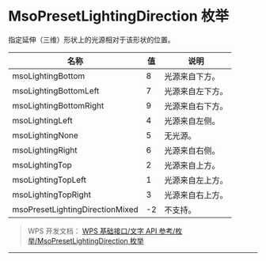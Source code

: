 # MsoPresetLightingDirection 枚举

指定延伸（三维）形状上的光源相对于该形状的位置。

| 名称                            | 值  | 说明             |
|---------------------------------|-----|------------------|
| msoLightingBottom               | 8   | 光源来自下方。   |
| msoLightingBottomLeft           | 7   | 光源来自左下方。 |
| msoLightingBottomRight          | 9   | 光源来自右下方。 |
| msoLightingLeft                 | 4   | 光源来自左侧。   |
| msoLightingNone                 | 5   | 无光源。         |
| msoLightingRight                | 6   | 光源来自右侧。   |
| msoLightingTop                  | 2   | 光源来自上方。   |
| msoLightingTopLeft              | 1   | 光源来自左上方。 |
| msoLightingTopRight             | 3   | 光源来自右上方。 |
| msoPresetLightingDirectionMixed | -2  | 不支持。         |

> WPS 开发文档： [WPS 基础接口/文字 API 参考/枚举/MsoPresetLightingDirection 枚举](https://qn.cache.wpscdn.cn/encs/doc/office_v19/topics/WPS%20%E5%9F%BA%E7%A1%80%E6%8E%A5%E5%8F%A3/%E6%96%87%E5%AD%97%20API%20%E5%8F%82%E8%80%83/%E6%9E%9A%E4%B8%BE/MsoPresetLightingDirection%20%E6%9E%9A%E4%B8%BE.html)

------------------------------------------------------------------------
